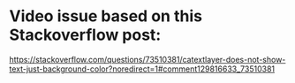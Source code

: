 # Video issue based on this Stackoverflow post: 
https://stackoverflow.com/questions/73510381/catextlayer-does-not-show-text-just-background-color?noredirect=1#comment129816633_73510381
